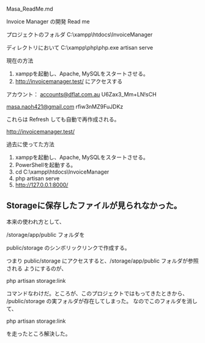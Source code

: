 Masa_ReadMe.md

Invoice Manager の開発 Read me

プロジェクトのフォルダ
C:\xampp\htdocs\InvoiceManager

ディレクトリにおいて
C:\xampp\php\php.exe artisan serve

現在の方法
1. xamppを起動し、Apache, MySQLをスタートさせる。
2. http://invoicemanager.test/ にアクセスする


アカウント：
accounts@dflat.com.au
U6Zax3_Mm+LN!sCH

masa.naoh421@gmail.com
rfiw3nMZ9FuJDKz

これらは Refresh しても自動で再作成される。

http://invoicemanager.test/

過去に使ってた方法
1. xamppを起動し、Apache, MySQLをスタートさせる。
2. PowerShellを起動する。
3. cd C:\xampp\htdocs\InvoiceManager
4. php artisan serve
5. http://127.0.0.1:8000/

## Storageに保存したファイルが見られなかった。

本来の使われ方として、

/storage/app/public フォルダを

public/storage のシンボリックリンクで作成する。

つまり public/storage にアクセスすると、/storage/app/public フォルダが参照される
ようにするのが、

php artisan storage:link 

コマンドなわけだ。ところが、このプロジェクトではもってきたときから、
/public/storage の実フォルダが存在してしまった。
なのでこのフォルダを消して、

php artisan storage:link 

を走ったところ解決した。

